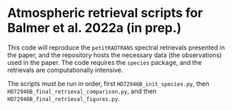 # Atmospheric retrieval scripts for Balmer et al. 2022a (in prep.)

This code will reproduce the ```petitRADTRANS``` spectral retrievals presented in the paper, and the repository hosts the necessary data (the observations) used in the paper. The code requires the ```species``` package, and the retrievals are computationally intensive.

The scripts must be run in order, first ```HD72946B_init_species.py```, then ```HD72946B_final_retrieval_comparison.py```, and then ```HD72946B_final_retrieval_figures.py```. 
